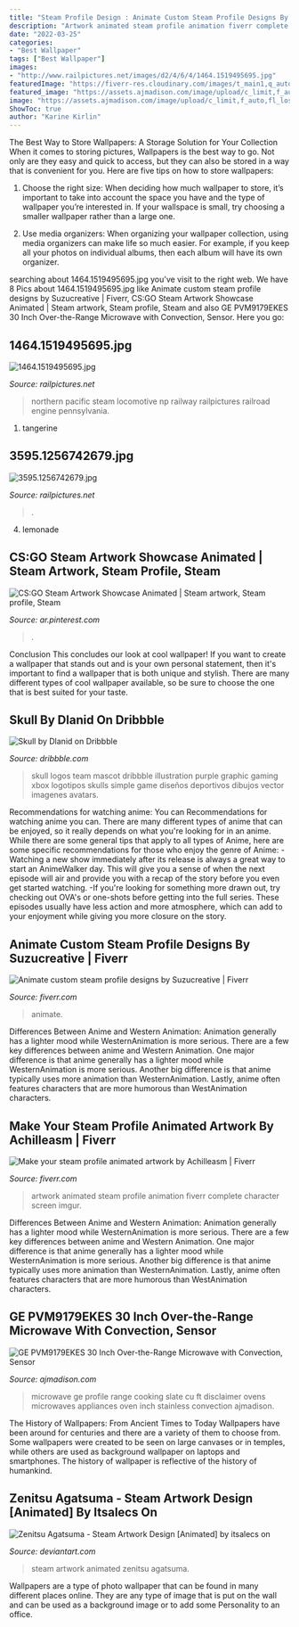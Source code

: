 ```yaml
---
title: "Steam Profile Design : Animate Custom Steam Profile Designs By Suzucreative"
description: "Artwork animated steam profile animation fiverr complete character screen imgur"
date: "2022-03-25"
categories:
- "Best Wallpaper"
tags: ["Best Wallpaper"]
images:
- "http://www.railpictures.net/images/d2/4/6/4/1464.1519495695.jpg"
featuredImage: "https://fiverr-res.cloudinary.com/images/t_main1,q_auto,f_auto,q_auto,f_auto/gigs/144005901/original/d3c5a5f962c71dcaf935e4cbe469d04e964a00bd/steam-profile-animated-artwork.jpg"
featured_image: "https://assets.ajmadison.com/image/upload/c_limit,f_auto,fl_lossy.progressive,h_1000,q_auto,w_1000/v1/ajmadison/images/large_no_watermark/ge_pvm9179ekes_microwave_7_66828.jpg"
image: "https://assets.ajmadison.com/image/upload/c_limit,f_auto,fl_lossy.progressive,h_1000,q_auto,w_1000/v1/ajmadison/images/large_no_watermark/ge_pvm9179ekes_microwave_7_66828.jpg"
ShowToc: true
author: "Karine Kirlin"
---
```



The Best Way to Store Wallpapers: A Storage Solution for Your Collection
When it comes to storing pictures, Wallpapers is the best way to go. Not only are they easy and quick to access, but they can also be stored in a way that is convenient for you. Here are five tips on how to store wallpapers:
1) Choose the right size: When deciding how much wallpaper to store, it’s important to take into account the space you have and the type of wallpaper you’re interested in. If your wallspace is small, try choosing a smaller wallpaper rather than a large one.

2) Use media organizers: When organizing your wallpaper collection, using media organizers can make life so much easier. For example, if you keep all your photos on individual albums, then each album will have its own organizer.

	

		
searching about 1464.1519495695.jpg you've visit to the right web. We have 8 Pics about 1464.1519495695.jpg like Animate custom steam profile designs by Suzucreative | Fiverr, CS:GO Steam Artwork Showcase Animated | Steam artwork, Steam profile, Steam and also GE PVM9179EKES 30 Inch Over-the-Range Microwave with Convection, Sensor. Here you go:
		
    
## 1464.1519495695.jpg

<img loading=lazy src="http://www.railpictures.net/images/d2/4/6/4/1464.1519495695.jpg" onerror="this.onerror=null;this.src='https://tse3.mm.bing.net/th?id=OIP.yWbZtpJ5Oj_dHF2Q_vqG4AHaD4&amp;pid=15.1';" alt="1464.1519495695.jpg">

_Source: railpictures.net_

>northern pacific steam locomotive np railway railpictures railroad engine pennsylvania. 

	

1. tangerine 

    
## 3595.1256742679.jpg

<img loading=lazy src="https://www.railpictures.net/images/d1/5/9/5/3595.1256742679.jpg" onerror="this.onerror=null;this.src='https://tse2.mm.bing.net/th?id=OIP.9IR3-B8Szo5YMwUHkEmuIAHaFn&amp;pid=15.1';" alt="3595.1256742679.jpg">

_Source: railpictures.net_

>. 

	

4. lemonade 

    
## CS:GO Steam Artwork Showcase Animated | Steam Artwork, Steam Profile, Steam

<img loading=lazy src="https://i.pinimg.com/736x/ee/37/e5/ee37e58b6d4bcc4721d60eedd769c860.jpg" onerror="this.onerror=null;this.src='https://tse2.mm.bing.net/th?id=OIP.evsEowskKwl3lVTpVzxrWwHaDg&amp;pid=15.1';" alt="CS:GO Steam Artwork Showcase Animated | Steam artwork, Steam profile, Steam">

_Source: ar.pinterest.com_

>. 

	

Conclusion
This concludes our look at cool wallpaper! If you want to create a wallpaper that stands out and is your own personal statement, then it's important to find a wallpaper that is both unique and stylish. There are many different types of cool wallpaper available, so be sure to choose the one that is best suited for your taste.

    
## Skull By Dlanid On Dribbble

<img loading=lazy src="https://cdn.dribbble.com/users/719060/screenshots/3611715/skull.jpg" onerror="this.onerror=null;this.src='https://tse3.mm.bing.net/th?id=OIP.urc0TtYtOL68I8mI4NX46wHaFj&amp;pid=15.1';" alt="Skull by Dlanid on Dribbble">

_Source: dribbble.com_

>skull logos team mascot dribbble illustration purple graphic gaming xbox logotipos skulls simple game diseños deportivos dibujos vector imagenes avatars. 

	

Recommendations for watching anime: You can
Recommendations for watching anime you can. There are many different types of anime that can be enjoyed, so it really depends on what you're looking for in an anime. While there are some general tips that apply to all types of Anime, here are some specific recommendations for those who enjoy the genre of Anime: 
-Watching a new show immediately after its release is always a great way to start an AnimeWalker day. This will give you a sense of when the next episode will air and provide you with a recap of the story before you even get started watching. 
-If you're looking for something more drawn out, try checking out OVA's or one-shots before getting into the full series. These episodes usually have less action and more atmosphere, which can add to your enjoyment while giving you more closure on the story.

    
## Animate Custom Steam Profile Designs By Suzucreative | Fiverr

<img loading=lazy src="https://fiverr-res.cloudinary.com/images/t_main1,q_auto,f_auto,q_auto,f_auto/gigs/119566398/original/a2dcb5e2da956da5d60dcb427384567c1b696d6d/create-custom-steam-profile-designs-animated-or-still.png" onerror="this.onerror=null;this.src='https://tse2.mm.bing.net/th?id=OIP.ax1snlkXNssT3w_orFxwnwHaEK&amp;pid=15.1';" alt="Animate custom steam profile designs by Suzucreative | Fiverr">

_Source: fiverr.com_

>animate. 

	

Differences Between Anime and Western Animation: Animation generally has a lighter mood while WesternAnimation is more serious.
There are a few key differences between anime and Western Animation. One major difference is that anime generally has a lighter mood while WesternAnimation is more serious. Another big difference is that anime typically uses more animation than WesternAnimation. Lastly, anime often features characters that are more humorous than WestAnimation characters.

    
## Make Your Steam Profile Animated Artwork By Achilleasm | Fiverr

<img loading=lazy src="https://fiverr-res.cloudinary.com/images/t_main1,q_auto,f_auto,q_auto,f_auto/gigs/144005901/original/d3c5a5f962c71dcaf935e4cbe469d04e964a00bd/steam-profile-animated-artwork.jpg" onerror="this.onerror=null;this.src='https://tse2.mm.bing.net/th?id=OIP.NYkQsmoRHBYQhnCzaAbVMQHaDv&amp;pid=15.1';" alt="Make your steam profile animated artwork by Achilleasm | Fiverr">

_Source: fiverr.com_

>artwork animated steam profile animation fiverr complete character screen imgur. 

	

Differences Between Anime and Western Animation: Animation generally has a lighter mood while WesternAnimation is more serious.
There are a few key differences between anime and Western Animation. One major difference is that anime generally has a lighter mood while WesternAnimation is more serious. Another big difference is that anime typically uses more animation than WesternAnimation. Lastly, anime often features characters that are more humorous than WestAnimation characters.

    
## GE PVM9179EKES 30 Inch Over-the-Range Microwave With Convection, Sensor

<img loading=lazy src="https://assets.ajmadison.com/image/upload/c_limit,f_auto,fl_lossy.progressive,h_1000,q_auto,w_1000/v1/ajmadison/images/large_no_watermark/ge_pvm9179ekes_microwave_7_66828.jpg" onerror="this.onerror=null;this.src='https://tse3.mm.bing.net/th?id=OIP.7aLx0cVp-g09V09ft68hwAHaHb&amp;pid=15.1';" alt="GE PVM9179EKES 30 Inch Over-the-Range Microwave with Convection, Sensor">

_Source: ajmadison.com_

>microwave ge profile range cooking slate cu ft disclaimer ovens microwaves appliances oven inch stainless convection ajmadison. 

	

The History of Wallpapers: From Ancient Times to Today
Wallpapers have been around for centuries and there are a variety of them to choose from. Some wallpapers were created to be seen on large canvases or in temples, while others are used as background wallpaper on laptops and smartphones. The history of wallpaper is reflective of the history of humankind.

    
## Zenitsu Agatsuma - Steam Artwork Design [Animated] By Itsalecs On

<img loading=lazy src="https://images-wixmp-ed30a86b8c4ca887773594c2.wixmp.com/i/95fe2629-a307-4cc5-ae14-04d02a6c5841/ddh2hol-915d39e7-0336-47fa-b4ac-6593cdbaa0a6.jpg/v1/fill/w_1204,h_664,q_70,strp/zenitsu_agatsuma___steam_artwork_design__animated__by_itsalecs_ddh2hol-pre.jpg" onerror="this.onerror=null;this.src='https://tse2.mm.bing.net/th?id=OIP.sjHlTyTI3YLCEgHomEzhNAHaEF&amp;pid=15.1';" alt="Zenitsu Agatsuma - Steam Artwork Design [Animated] by itsalecs on">

_Source: deviantart.com_

>steam artwork animated zenitsu agatsuma. 

	



Wallpapers are a type of photo wallpaper that can be found in many different places online. They are any type of image that is put on the wall and can be used as a background image or to add some Personality to an office.

